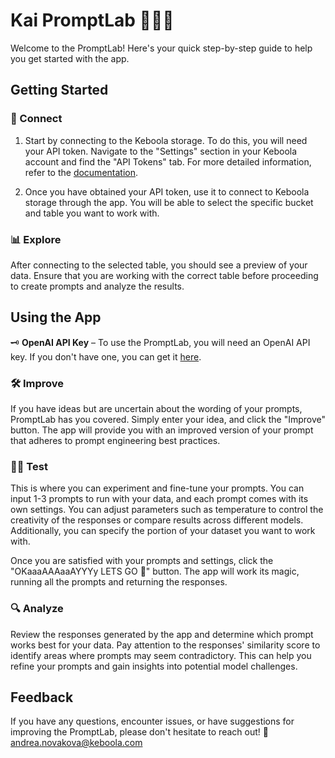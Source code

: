 # Kai PromptLab 👩🏻‍🔬

Welcome to the PromptLab! Here's your quick step-by-step guide to help you get started with the app.

## Getting Started

### 🔄 Connect
1. Start by connecting to the Keboola storage. To do this, you will need your API token. Navigate to the "Settings" section in your Keboola account and find the "API Tokens" tab. For more detailed information, refer to the [documentation](https://help.keboola.com/management/project/tokens/).

2. Once you have obtained your API token, use it to connect to Keboola storage through the app. You will be able to select the specific bucket and table you want to work with.

### 📊 Explore
After connecting to the selected table, you should see a preview of your data. Ensure that you are working with the correct table before proceeding to create prompts and analyze the results.

## Using the App

🗝️ __OpenAI API Key__ – To use the PromptLab, you will need an OpenAI API key. If you don't have one, you can get it [here](https://platform.openai.com/account/api-keys).

### 🛠️ Improve
If you have ideas but are uncertain about the wording of your prompts, PromptLab has you covered. Simply enter your idea, and click the "Improve" button. The app will provide you with an improved version of your prompt that adheres to prompt engineering best practices.

### 🤹‍♂️ Test
This is where you can experiment and fine-tune your prompts. You can input 1-3 prompts to run with your data, and each prompt comes with its own settings. You can adjust parameters such as temperature to control the creativity of the responses or compare results across different models. Additionally, you can specify the portion of your dataset you want to work with.

Once you are satisfied with your prompts and settings, click the "OKaaaAAAaaAYYYy LETS GO 🎢" button. The app will work its magic, running all the prompts and returning the responses.

### 🔍 Analyze
Review the responses generated by the app and determine which prompt works best for your data. Pay attention to the responses' similarity score to identify areas where prompts may seem contradictory. This can help you refine your prompts and gain insights into potential model challenges.

## Feedback
If you have any questions, encounter issues, or have suggestions for improving the PromptLab, please don't hesitate to reach out! 💌 andrea.novakova@keboola.com